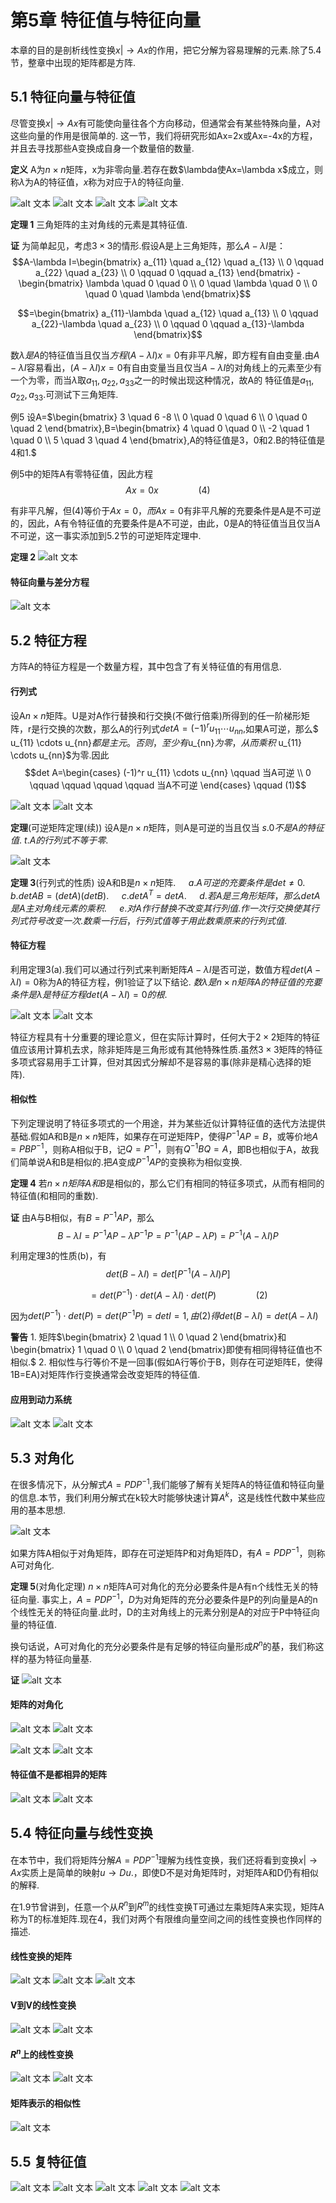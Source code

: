 # 第5章 特征值与特征向量

本章的目的是剖析线性变换$x |\rightarrow Ax$的作用，把它分解为容易理解的元素.除了5.4节，整章中出现的矩阵都是方阵.

## 5.1 特征向量与特征值

尽管变换$x |\rightarrow Ax$有可能使向量往各个方向移动，但通常会有某些特殊向量，A对这些向量的作用是很简单的.
这一节，我们将研究形如Ax=2x或Ax=-4x的方程，并且去寻找那些A变换成自身一个数量倍的数量.

**定义** A为$n \times n$矩阵，x为非零向量.若存在数$\lambda使Ax=\lambda x$成立，则称$\lambda$为A的特征值，$x$称为对应于$\lambda$的特征向量.


![alt 文本](./../../图片/线5.1.png)
![alt 文本](./../../图片/线5.2.png)
![alt 文本](./../../图片/线5.3.png)
![alt 文本](./../../图片/线5.4.png)


**定理 1** 三角矩阵的主对角线的元素是其特征值.

**证** 为简单起见，考虑$3 \times 3$的情形.假设A是上三角矩阵，那么$A-\lambda I$是：
$$A-\lambda I=\begin{bmatrix}
    a_{11} \quad a_{12} \quad a_{13} \\
    0 \qquad a_{22} \quad a_{23} \\
    0 \qquad 0 \qquad a_{13}
\end{bmatrix} - \begin{bmatrix}
    \lambda \quad 0 \quad 0 \\
    0 \quad \lambda \quad 0 \\
    0 \quad 0 \quad \lambda
\end{bmatrix}$$

$$=\begin{bmatrix}
    a_{11}-\lambda \quad a_{12} \quad a_{13} \\
    0 \qquad  a_{22}-\lambda \quad a_{23} \\
    0 \qquad 0 \qquad a_{13}-\lambda
\end{bmatrix}$$

数$\lambda 是A$的特征值当且仅当$方程(A-\lambda I)x=0$有非平凡解，即方程有自由变量.由$A-\lambda I$容易看出，$(A-\lambda I)x=0$有自由变量当且仅当$A-\lambda I$的对角线上的元素至少有一个为零，而当$\lambda$取$a_{11},a_{22},a_{33}$之一的时候出现这种情况，故A的 特征值是$a_{11},a_{22},a_{33}$.可测试下三角矩阵.

例5 设A=$\begin{bmatrix}
    3 \quad 6  -8 \\
    0 \quad 0 \quad 6 \\
    0 \quad 0 \quad 2
\end{bmatrix},B=\begin{bmatrix}
    4 \quad 0 \quad 0 \\
    -2 \quad 1 \quad 0 \\
    5 \quad 3 \quad 4
\end{bmatrix},A的特征值是3，0和2.B的特征值是4和1.$ 

例5中的矩阵A有零特征值，因此方程
$$Ax=0x \qquad \qquad (4)$$

有非平凡解，但(4)等价于$Ax=0，而Ax=0$有非平凡解的充要条件是A是不可逆的，因此，A有令特征值的充要条件是A不可逆，由此，0是A的特征值当且仅当A不可逆，这一事实添加到5.2节的可逆矩阵定理中.

**定理 2** 
![alt 文本](./../../图片/线5.5.png)

#### 特征向量与差分方程
![alt 文本](./../../图片/线5.6.png)

## 5.2 特征方程

方阵A的特征方程是一个数量方程，其中包含了有关特征值的有用信息.


#### 行列式

设A$n \times n$矩阵。U是对A作行替换和行交换(不做行倍乘)所得到的任一阶梯形矩阵，r是行交换的次数，那么A的行列式$det A=(-1)^r u_{11} \cdots u_{nn},$如果A可逆，那么$ u_{11} \cdots u_{nn}$都是主元。否则，至少有$u_{nn}$为零，从而乘积$ u_{11} \cdots u_{nn}$为零.因此
$$det A=\begin{cases}
    (-1)^r u_{11} \cdots u_{nn} \qquad 当A可逆  \\
    0 \qquad \qquad  \qquad \qquad 当A不可逆 
\end{cases} \qquad (1)$$

![alt 文本](./../../图片/线5.7.png)
![alt 文本](./../../图片/线5.8.png)

**定理**(可逆矩阵定理(续))
设A是$n \times n$矩阵，则A是可逆的当且仅当
$s. 0不是A的特征值.$
$t. A的行列式不等于零.$

![alt 文本](./../../图片/线5.9.png)


**定理 3**(行列式的性质)
设A和B是$n \times n$矩阵.
$\quad a. A可逆的充要条件是det \neq 0$.
$\quad b. det AB=(det A)(det B).$
$\quad c. det A^T=detA.$
$\quad d. 若A是三角形矩阵，那么detA是A主对角线元素的乘积.$
$\quad e. 对A作行替换不改变其行列值.作一次行交换使其行列式符号改变一次.数乘一行后，行列式值等于用此数乘原来的行列式值.$

#### 特征方程

利用定理3(a).我们可以通过行列式来判断矩阵$A-\lambda I$是否可逆，数值方程$det(A-\lambda I)=0$称为A的特征方程，例1验证了以下结论.
$数\lambda 是n\times n矩阵A的特征值的充要条件是\lambda 是特征方程det(A-\lambda I)=0的根.$

![alt 文本](./../../图片/线5.10.png)
![alt 文本](./../../图片/线5.11.png)


特征方程具有十分重要的理论意义，但在实际计算时，任何大于$2 \times 2$矩阵的特征值应该用计算机去求，除非矩阵是三角形或有其他特殊性质.虽然$3 \times 3$矩阵的特征多项式容易用手工计算，但对其因式分解却不是容易的事(除非是精心选择的矩阵).

#### 相似性
下列定理说明了特征多项式的一个用途，并为某些近似计算特征值的迭代方法提供基础.假如A和B是$n \times n$矩阵，如果存在可逆矩阵P，使得$P^{-1}AP=B$，或等价地$A=PBP^{-1}$，则称A相似于B，记$Q=P^{-1}，$则有$Q^{-1}BQ=A$，即B也相似于A，故我们简单说A和B是相似的.把$A$变成$P^{-1}AP$的变换称为相似变换.


**定理 4** 若$n \times n矩阵A和B$是相似的，那么它们有相同的特征多项式，从而有相同的特征值(和相同的重数).

**证** 由A与B相似，有$B=P^{-1}AP$，那么
$$B-\lambda I=P^{-1}AP-\lambda P^{-1}P=P^{-1}(AP-\lambda P)=P^{-1}(A-\lambda I)P$$

利用定理3的性质(b)，有
$$det(B-\lambda I)=det[P^{-1}(A-\lambda I)P]$$

$$\qquad =det(P^{-1})\cdot det(A-\lambda I)\cdot det(P) \qquad \qquad  (2)$$

因为$det(P^{-1})\cdot det(P)=det(P^{-1}P)=detI=1,由(2)得det(B-\lambda I)=det(A-\lambda I)$

**警告** 1. 矩阵$\begin{bmatrix}
    2 \quad 1 \\
    0 \quad 2
\end{bmatrix}和\begin{bmatrix}
    1 \quad 0 \\
    0 \quad 2
\end{bmatrix}即使有相同得特征值也不相似.$
2. 相似性与行等价不是一回事(假如A行等价于B，则存在可逆矩阵E，使得1B=EA)对矩阵作行变换通常会改变矩阵的特征值.

#### 应用到动力系统

![alt 文本](./../../图片/线5.12.png)
![alt 文本](./../../图片/线5.13.png)
## 5.3 对角化
在很多情况下，从分解式$A=PDP^{-1}$,我们能够了解有关矩阵A的特征值和特征向量的信息.本节，我们利用分解式在k较大时能够快速计算$A^k$，这是线性代数中某些应用的基本思想.

![alt 文本](./../../图片/线5.14.png)

如果方阵A相似于对角矩阵，即存在可逆矩阵P和对角矩阵D，有$A=PDP^{-1}$，则称A可对角化.

**定理 5**(对角化定理)
$n \times n$矩阵A可对角化的充分必要条件是A有n个线性无关的特征向量.
事实上，$A=PDP^{-1}，D$为对角矩阵的充分必要条件是P的列向量是A的n个线性无关的特征向量.此时，D的主对角线上的元素分别是A的对应于P中特征向量的特征值.

换句话说，A可对角化的充分必要条件是有足够的特征向量形成$R^n$的基，我们称这样的基为特征向量基.

**证**
![alt 文本](./../../图片/线5.15.png)


#### 矩阵的对角化
![alt 文本](./../../图片/线5.16.png)
![alt 文本](./../../图片/线5.17.png)

![alt 文本](./../../图片/线5.18.png)
![alt 文本](./../../图片/线5.19.png)


#### 特征值不是都相异的矩阵
![alt 文本](./../../图片/线5.20.png)
![alt 文本](./../../图片/线5.21.png)

## 5.4 特征向量与线性变换
在本节中，我们将矩阵分解$A=PDP^{-1}$理解为线性变换，我们还将看到变换$x |\rightarrow Ax$实质上是简单的映射$u \rightarrow Du.$，即使D不是对角矩阵时，对矩阵A和D仍有相似的解释.

在1.9节曾讲到，任意一个从$R^n$到$R^m$的线性变换T可通过左乘矩阵A来实现，矩阵A称为T的标准矩阵.现在4，我们对两个有限维向量空间之间的线性变换也作同样的描述.

#### 线性变换的矩阵
![alt 文本](./../../图片/线5.22.png)
![alt 文本](./../../图片/线5.23.png)
![alt 文本](./../../图片/线5.24.png)

#### V到V的线性变换
![alt 文本](./../../图片/线5.25.png)
![alt 文本](./../../图片/线5.26.png)
#### $R^n$上的线性变换
![alt 文本](./../../图片/线5.27.png)
![alt 文本](./../../图片/线5.28.png)

#### 矩阵表示的相似性
![alt 文本](./../../图片/线5.29.png)

## 5.5 复特征值
![alt 文本](./../../图片/线5.30.png)
![alt 文本](./../../图片/线5.31.png)
![alt 文本](./../../图片/线5.32.png)
![alt 文本](./../../图片/线5.33.png)
![alt 文本](./../../图片/线5.34.png)




